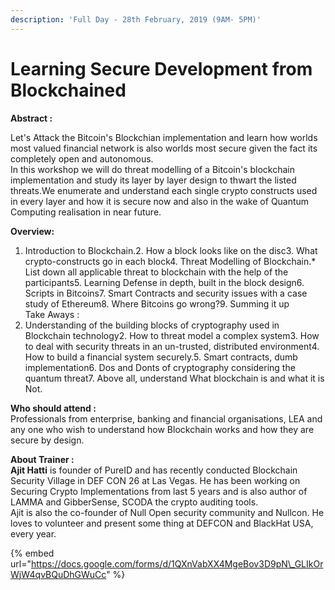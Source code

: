 ```yaml
---
description: 'Full Day - 28th February, 2019 (9AM- 5PM)'
---
```


# Learning Secure Development from Blockchained

**Abstract :**

Let's Attack the Bitcoin's Blockchian implementation and learn how worlds most valued financial network is also worlds most secure given the fact its completely open and autonomous.  
In this workshop we will do threat modelling of a Bitcoin's blockchain implementation and study its layer by layer design to thwart the listed threats.We enumerate and understand each single crypto constructs used in every layer and how it is secure now and also in the wake of Quantum Computing realisation in near future.

**Overview:**  
1. Introduction to Blockchain.2. How a block looks like on the disc3. What crypto-constructs go in each block4. Threat Modelling of Blockchain.\* List down all applicable threat to blockchain with the help of the participants5. Learning Defense in depth, built in the block design6. Scripts in Bitcoins7. Smart Contracts and security issues with a case study of Ethereum8. Where Bitcoins go wrong?9. Summing it up  
Take Aways :  
1. Understanding of the building blocks of cryptography used in Blockchain technology2. How to threat model a complex system3. How to deal with security threats in an un-trusted, distributed environment4. How to build a financial system securely.5. Smart contracts, dumb implementation6. Dos and Donts of cryptography considering the quantum threat7. Above all, understand What blockchain is and what it is Not.

**Who should attend :**  
Professionals from enterprise, banking and financial organisations, LEA and any one who wish to understand how Blockchain works and how they are secure by design.

**About Trainer :**   
**Ajit Hatti** is founder of PureID and has recently conducted Blockchain Security Village in DEF CON 26 at Las Vegas. He has been working on Securing Crypto Implementations from last 5 years and is also author of LAMMA and GibberSense, SCODA the crypto auditing tools.  
Ajit is also the co-founder of Null Open security community and Nullcon. He loves to volunteer and present some thing at DEFCON and BlackHat USA, every year.

{% embed url="https://docs.google.com/forms/d/1QXnVabXX4MgeBov3D9pN\_GLIkOrWjW4qvBQuDhGWuCc" %}

